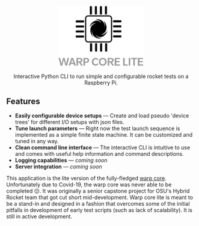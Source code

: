 <p align="center">
  <img src="logo-warp.png" alt="Warp Core Lite Logo" width="226">
</p>

<p align="center">Interactive Python CLI to run simple and configurable rocket tests on a Raspberry Pi.</p>

Features
--------
* **Easily configurable device setups** — Create and load pseudo 'device trees' for different I/O setups with json files.
* **Tune launch parameters** — Right now the test launch sequence is implemented as a simple finite state machine. It can be customized and tuned in any way.
* **Clean command line interface** — The interactive CLI is intuitive to use and comes with useful help information and command descriptions.
* **Logging capabilities** — _coming soon_
* **Server integration** — _coming soon_

This application is the lite version of the fully-fledged [warp core](https://github.com/qhandley/warp-core). Unfortunately due to Covid-19, the warp core was never able
to be completed 😔. It was originally a senior capstone project for OSU's Hybrid Rocket team that got cut short mid-development. Warp core lite is meant to be a stand-in 
and designed in a fashion that overcomes some of the initial pitfalls in development of early test scripts (such as lack of scalability). It is still in active development.
